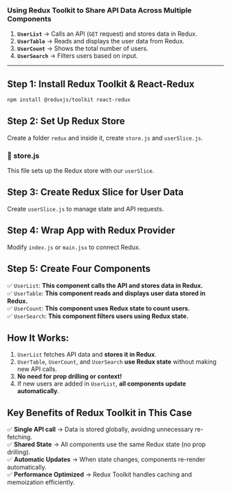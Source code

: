 ### **Using Redux Toolkit to Share API Data Across Multiple Components**

1. **`UserList`** → Calls an API (`GET` request) and stores data in Redux.
2. **`UserTable`** → Reads and displays the user data from Redux.
3. **`UserCount`** → Shows the total number of users.
4. **`UserSearch`** → Filters users based on input.

---

## **Step 1: Install Redux Toolkit & React-Redux**

```sh
npm install @reduxjs/toolkit react-redux
```

## **Step 2: Set Up Redux Store**

Create a folder `redux` and inside it, create `store.js` and `userSlice.js`.

### **🔹 store.js**

This file sets up the Redux store with our `userSlice`.

## **Step 3: Create Redux Slice for User Data**

Create `userSlice.js` to manage state and API requests.

## **Step 4: Wrap App with Redux Provider**

Modify `index.js` or `main.jsx` to connect Redux.

## **Step 5: Create Four Components**

✅ `UserList`: **This component calls the API and stores data in Redux.**  
✅ `UserTable`: **This component reads and displays user data stored in Redux.**  
✅ `UserCount`: **This component uses Redux state to count users.**  
✅ `UserSearch`: **This component filters users using Redux state.**

## **How It Works:**

1. `UserList` fetches API data and **stores it in Redux**.
2. `UserTable`, `UserCount`, and `UserSearch` **use Redux state** without making new API calls.
3. **No need for prop drilling or context!**
4. If new users are added in `UserList`, **all components update automatically**.

## **Key Benefits of Redux Toolkit in This Case**

✅ **Single API call** → Data is stored globally, avoiding unnecessary re-fetching.  
✅ **Shared State** → All components use the same Redux state (no prop drilling).  
✅ **Automatic Updates** → When state changes, components re-render automatically.  
✅ **Performance Optimized** → Redux Toolkit handles caching and memoization efficiently.
